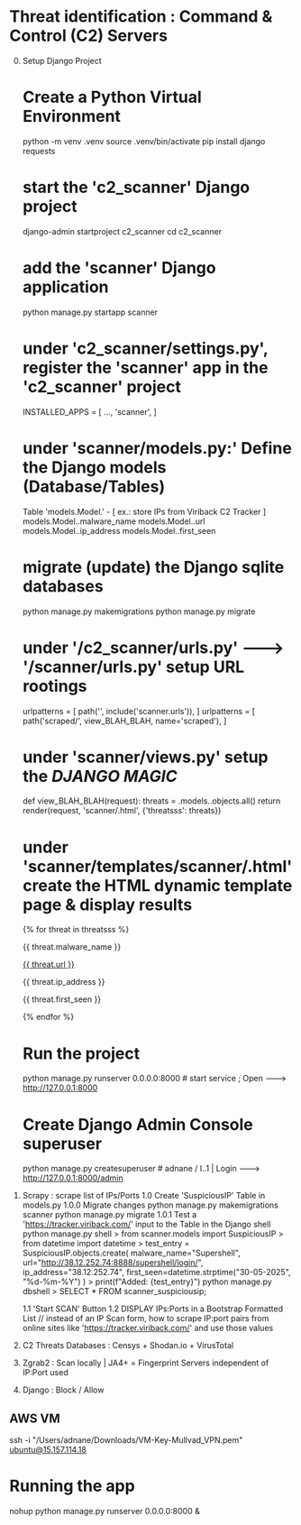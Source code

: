 <h1> Threat identification : Command & Control (C2) Servers </h1>

0. Setup Django Project
    # Create a Python Virtual Environment
    python -m venv .venv
    source .venv/bin/activate
    pip install django requests

    # start the 'c2_scanner' Django project
    django-admin startproject c2_scanner
    cd c2_scanner

    # add the 'scanner' Django application
    python manage.py startapp scanner
    # under 'c2_scanner/settings.py', register the 'scanner' app in the 'c2_scanner' project
    INSTALLED_APPS = [ ..., 'scanner', ]

    # under 'scanner/models.py:' Define the Django models (Database/Tables)
    Table 'models.Model.<myTable>' - [ ex.: store IPs from Viriback C2 Tracker ]
        models.Model.<myTable>.malware_name
        models.Model.<myTable>.url
        models.Model.<myTable>.ip_address
        models.Model.<myTable>.first_seen
    # migrate (update) the Django sqlite databases
    python manage.py makemigrations
    python manage.py migrate

    # under '/c2_scanner/urls.py' ---> '/scanner/urls.py' setup URL rootings
    urlpatterns = [ path('', include('scanner.urls')), ]
    urlpatterns = [ path('scraped/', view_BLAH_BLAH, name='scraped'), ]

    # under 'scanner/views.py' setup the ***DJANGO MAGIC***
    def view_BLAH_BLAH(request): 
        threats = .models.<myTable>.objects.all()
        return render(request, 'scanner/<scraped>.html', {'threatsss': threats})

    # under 'scanner/templates/scanner/<myTemplate>.html' create the HTML dynamic template page & display results
    {% for threat in threatsss %}
        <p>{{ threat.malware_name }}</p>
        <p><a href="{{ threat.url }}" target="_blank">{{ threat.url }}</a></p>
        <p>{{ threat.ip_address }}</p>
        <p>{{ threat.first_seen }}</p>
    {% endfor %}

    # Run the project
    python manage.py runserver 0.0.0.0:8000     # start service ; Open ---> http://127.0.0.1:8000

    # Create Django Admin Console superuser
    python manage.py createsuperuser            # adnane / I..1    |  Login --->  http://127.0.0.1:8000/admin


1. Scrapy : scrape list of IPs/Ports
    1.0 Create 'SuspiciousIP' Table in models.py
            1.0.0 Migrate changes
                python manage.py makemigrations scanner
                python manage.py migrate
            1.0.1 Test a 'https://tracker.viriback.com/' input to the Table in the Django shell
                python manage.py shell
                    > from scanner.models import SuspiciousIP
                    > from datetime import datetime
                    > test_entry = SuspiciousIP.objects.create(
                        malware_name="Supershell", 
                        url="http://38.12.252.74:8888/supershell/login/", 
                        ip_address="38.12.252.74", 
                        first_seen=datetime.strptime("30-05-2025", "%d-%m-%Y")
                        )
                    > print(f"Added: {test_entry}")
                python manage.py dbshell
                    > SELECT * FROM scanner_suspiciousip;


    1.1 'Start SCAN' Button
    1.2 DISPLAY IPs:Ports in a Bootstrap Formatted List
        // instead of an IP Scan form, how to scrape IP:port pairs from online sites like 'https://tracker.viriback.com/' and use those values

2. C2 Threats Databases : Censys + Shodan.io + VirusTotal
3. Zgrab2 : Scan locally | JA4+ = Fingerprint Servers independent of IP:Port used
4. Django : Block / Allow 

<h2> AWS VM </h2>

ssh -i "/Users/adnane/Downloads/VM-Key-Mullvad_VPN.pem" ubuntu@15.157.114.18

<h1> Running the app </h1>

nohup python manage.py runserver 0.0.0.0:8000 &
